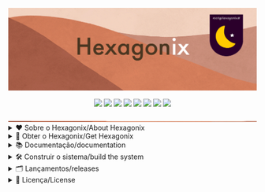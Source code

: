 
<!-- Vamos adicionar o logotipo do sistema -->

<p align="center">
<img src="https://github.com/hexagonix/Doc/blob/main/Img/banner.png">
</p>

<div align="center">

![](https://img.shields.io/github/license/hexagonix/hexagonix.svg)
![](https://img.shields.io/github/stars/hexagonix/hexagonix.svg)
![](https://img.shields.io/github/issues/hexagonix/hexagonix.svg)
![](https://img.shields.io/github/issues-closed/hexagonix/hexagonix.svg)
![](https://img.shields.io/github/issues-pr/hexagonix/hexagonix.svg)
![](https://img.shields.io/github/issues-pr-closed/hexagonix/hexagonix.svg)
![](https://img.shields.io/github/downloads/hexagonix/hexagonix/total.svg)
![](https://img.shields.io/github/release/hexagonix/hexagonix.svg)

</div>

<!-- Vai funcionar como <hr> -->

<img src="https://github.com/hexagonix/Doc/blob/main/Img/hr.png" width="100%" height="2px" />

<details title="Sobre o Hexagonix/About Hexagonix" align='left'>
<br>
<summary align='left'>❤ Sobre o Hexagonix/About Hexagonix</summary>

* [Português (Brasil)](https://github.com/hexagonix/Doc/blob/main/Hexagonix/Hexagonix.pt.md)
* [English](https://github.com/hexagonix/Doc/blob/main/Hexagonix/Hexagonix.en.md) 

</details>

<details title="Obter o Hexagonix/Get Hexagonix" align='left'>
<br>
<summary align='left'>📀 Obter o Hexagonix/Get Hexagonix</summary>

* [Português (Brasil)](https://github.com/hexagonix/Doc/blob/main/Hexagonix/README.pt.md)
* [English](https://github.com/hexagonix/Doc/blob/main/Hexagonix/README.en.md) 

</details>

<details title="Documentação/documentation" align='left'>
<br>
<summary align='left'>📚 Documentação/documentation</summary>

* [Português (Brasil) - em construção](https://github.com/hexagonix/Doc)
* [English - under construction](https://github.com/hexagonix/Doc)

</details>

<details title="Construir o sistema/build the system" align='left'>
<br>
<summary align='left'>🛠 Construir o sistema/build the system</summary>

* [Português (Brasil)](https://github.com/hexagonix/build/blob/main/README.pt.md)
* [English](https://github.com/hexagonix/build/blob/main/README.en.md)

</details>

<details title="Lançamentos/releases" align='left'>
<br>
<summary align='left'>🗂 Lançamentos/releases</summary>

* [Português (Brasil)](https://github.com/hexagonix/Doc/blob/main/Hexagonix/REL.pt.md)
* [English (under construction)](https://github.com/hexagonix/Doc/blob/main/Hexagonix/REL.en.md) 

</details>

<details title="Licença/License" align='left'>
<br>
<summary align='left'>📝 Licença/License</summary>

<div align="justify">

Hexagonix Operating System

BSD 3-Clause License

Copyright (c) 2015-2022, Felipe Miguel Nery Lunkes <br>
All rights reserved.

Redistribution and use in source and binary forms, with or without
modification, are permitted provided that the following conditions are met:

1. Redistributions of source code must retain the above copyright notice, this
   list of conditions and the following disclaimer.

2. Redistributions in binary form must reproduce the above copyright notice,
   this list of conditions and the following disclaimer in the documentation
   and/or other materials provided with the distribution.

3. Neither the name of the copyright holder nor the names of its
   contributors may be used to endorse or promote products derived from
   this software without specific prior written permission.

THIS SOFTWARE IS PROVIDED BY THE COPYRIGHT HOLDERS AND CONTRIBUTORS "AS IS"
AND ANY EXPRESS OR IMPLIED WARRANTIES, INCLUDING, BUT NOT LIMITED TO, THE
IMPLIED WARRANTIES OF MERCHANTABILITY AND FITNESS FOR A PARTICULAR PURPOSE ARE
DISCLAIMED. IN NO EVENT SHALL THE COPYRIGHT HOLDER OR CONTRIBUTORS BE LIABLE
FOR ANY DIRECT, INDIRECT, INCIDENTAL, SPECIAL, EXEMPLARY, OR CONSEQUENTIAL
DAMAGES (INCLUDING, BUT NOT LIMITED TO, PROCUREMENT OF SUBSTITUTE GOODS OR
SERVICES; LOSS OF USE, DATA, OR PROFITS; OR BUSINESS INTERRUPTION) HOWEVER
CAUSED AND ON ANY THEORY OF LIABILITY, WHETHER IN CONTRACT, STRICT LIABILITY,
OR TORT (INCLUDING NEGLIGENCE OR OTHERWISE) ARISING IN ANY WAY OUT OF THE USE
OF THIS SOFTWARE, EVEN IF ADVISED OF THE POSSIBILITY OF SUCH DAMAGE.

</div>

</details>

<!-- Versão do arquivo: 1.0

Copyright © 2022 Felipe Miguel Nery Lunkes

-->
